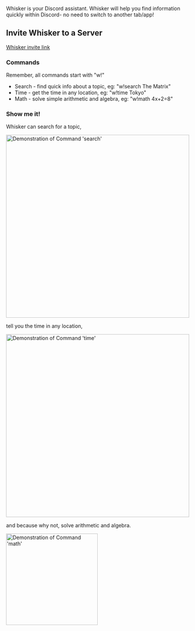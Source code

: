 Whisker is your Discord assistant. Whisker will help you find information quickly within Discord- no need to switch to another tab/app!

## Invite Whisker to a Server

[Whisker invite link](https://discord.com/api/oauth2/authorize?client_id=774013434072137748&permissions=298150976&scope=bot)

### Commands
Remember, all commands start with "w!"
- Search - find quick info about a topic, eg: "w!search The Matrix"
- Time - get the time in any location, eg: "w!time Tokyo"
- Math - solve simple arithmetic and algebra, eg: "w!math 4x+2=8"

### Show me it!

Whisker can search for a topic,

<img src="https://hazycora.com/whisker/assets/demo-search.png" alt="Demonstration of Command 'search'" width="500"/>

tell you the time in any location,

<img src="https://hazycora.com/whisker/assets/demo-time.png" alt="Demonstration of Command 'time'" width="500"/>

and because why not, solve arithmetic and algebra.

<img src="https://hazycora.com/whisker/assets/demo-math-2.png" alt="Demonstration of Command 'math'" width="250"/>
